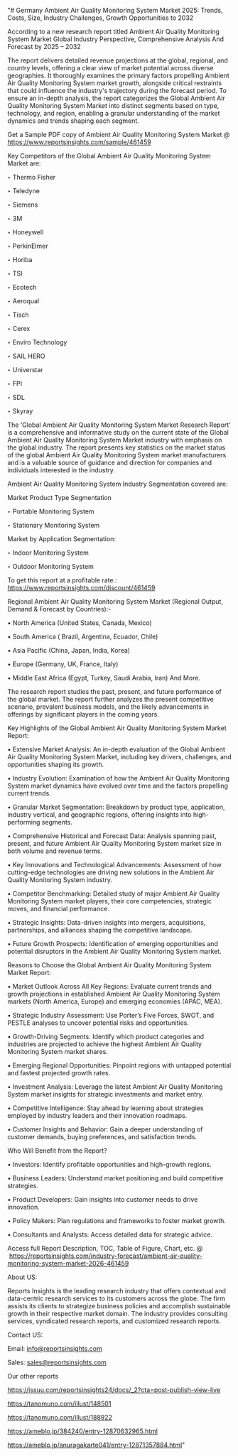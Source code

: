 "# Germany Ambient Air Quality Monitoring System Market 2025: Trends, Costs, Size, Industry Challenges, Growth Opportunities to 2032

According to a new research report titled Ambient Air Quality Monitoring System Market Global Industry Perspective, Comprehensive Analysis And Forecast by 2025 – 2032

The report delivers detailed revenue projections at the global, regional, and country levels, offering a clear view of market potential across diverse geographies. It thoroughly examines the primary factors propelling Ambient Air Quality Monitoring System market growth, alongside critical restraints that could influence the industry's trajectory during the forecast period. To ensure an in-depth analysis, the report categorizes the Global Ambient Air Quality Monitoring System Market into distinct segments based on type, technology, and region, enabling a granular understanding of the market dynamics and trends shaping each segment.

Get a Sample PDF copy of Ambient Air Quality Monitoring System Market @ https://www.reportsinsights.com/sample/461459

Key Competitors of the Global Ambient Air Quality Monitoring System Market are:

‣ Thermo Fisher

‣ Teledyne

‣ Siemens

‣ 3M

‣ Honeywell

‣ PerkinElmer

‣ Horiba

‣ TSI

‣ Ecotech

‣ Aeroqual

‣ Tisch

‣ Cerex

‣ Enviro Technology

‣ SAIL HERO

‣ Universtar

‣ FPI

‣ SDL

‣ Skyray

The ‘Global Ambient Air Quality Monitoring System Market Research Report’ is a comprehensive and informative study on the current state of the Global Ambient Air Quality Monitoring System Market industry with emphasis on the global industry. The report presents key statistics on the market status of the global Ambient Air Quality Monitoring System market manufacturers and is a valuable source of guidance and direction for companies and individuals interested in the industry.

Ambient Air Quality Monitoring System Industry Segmentation covered are:

Market Product Type Segmentation

‣ Portable Monitoring System

‣ Stationary Monitoring System

Market by Application Segmentation:

‣ Indoor Monitoring System

‣ Outdoor Monitoring System

To get this report at a profitable rate.: https://www.reportsinsights.com/discount/461459

Regional Ambient Air Quality Monitoring System Market (Regional Output, Demand & Forecast by Countries):-

• North America (United States, Canada, Mexico)

• South America ( Brazil, Argentina, Ecuador, Chile)

• Asia Pacific (China, Japan, India, Korea)

• Europe (Germany, UK, France, Italy)

• Middle East Africa (Egypt, Turkey, Saudi Arabia, Iran) And More.

The research report studies the past, present, and future performance of the global market. The report further analyzes the present competitive scenario, prevalent business models, and the likely advancements in offerings by significant players in the coming years.

Key Highlights of the Global Ambient Air Quality Monitoring System Market Report:

• Extensive Market Analysis: An in-depth evaluation of the Global Ambient Air Quality Monitoring System Market, including key drivers, challenges, and opportunities shaping its growth.

• Industry Evolution: Examination of how the Ambient Air Quality Monitoring System market dynamics have evolved over time and the factors propelling current trends.

• Granular Market Segmentation: Breakdown by product type, application, industry vertical, and geographic regions, offering insights into high-performing segments.

• Comprehensive Historical and Forecast Data: Analysis spanning past, present, and future Ambient Air Quality Monitoring System market size in both volume and revenue terms.

• Key Innovations and Technological Advancements: Assessment of how cutting-edge technologies are driving new solutions in the Ambient Air Quality Monitoring System industry.

• Competitor Benchmarking: Detailed study of major Ambient Air Quality Monitoring System market players, their core competencies, strategic moves, and financial performance.

• Strategic Insights: Data-driven insights into mergers, acquisitions, partnerships, and alliances shaping the competitive landscape.

• Future Growth Prospects: Identification of emerging opportunities and potential disruptors in the Ambient Air Quality Monitoring System market.

Reasons to Choose the Global Ambient Air Quality Monitoring System Market Report:

• Market Outlook Across All Key Regions: Evaluate current trends and growth projections in established Ambient Air Quality Monitoring System markets (North America, Europe) and emerging economies (APAC, MEA).

• Strategic Industry Assessment: Use Porter’s Five Forces, SWOT, and PESTLE analyses to uncover potential risks and opportunities.

• Growth-Driving Segments: Identify which product categories and industries are projected to achieve the highest Ambient Air Quality Monitoring System market shares.

• Emerging Regional Opportunities: Pinpoint regions with untapped potential and fastest projected growth rates.

• Investment Analysis: Leverage the latest Ambient Air Quality Monitoring System market insights for strategic investments and market entry.

• Competitive Intelligence: Stay ahead by learning about strategies employed by industry leaders and their innovation roadmaps.

• Customer Insights and Behavior: Gain a deeper understanding of customer demands, buying preferences, and satisfaction trends.

Who Will Benefit from the Report?

• Investors: Identify profitable opportunities and high-growth regions.

• Business Leaders: Understand market positioning and build competitive strategies.

• Product Developers: Gain insights into customer needs to drive innovation.

• Policy Makers: Plan regulations and frameworks to foster market growth.

• Consultants and Analysts: Access detailed data for strategic advice.

Access full Report Description, TOC, Table of Figure, Chart, etc. @  https://reportsinsights.com/industry-forecast/ambient-air-quality-monitoring-system-market-2026-461459

About US:

Reports Insights is the leading research industry that offers contextual and data-centric research services to its customers across the globe. The firm assists its clients to strategize business policies and accomplish sustainable growth in their respective market domain. The industry provides consulting services, syndicated research reports, and customized research reports.

Contact US:

Email: info@reportsinsights.com

Sales: sales@reportsinsights.com

Our other reports

https://issuu.com/reportsinsights24/docs/_2?cta=post-publish-view-live

https://tanomuno.com/illust/148501

https://tanomuno.com/illust/188922

https://ameblo.jp/384240/entry-12870632965.html

https://ameblo.jp/anuragakarte041/entry-12871357884.html"

